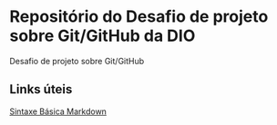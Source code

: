 # Repositório do Desafio de projeto sobre Git/GitHub da DIO
Desafio de projeto sobre Git/GitHub


## Links úteis
[Sintaxe Básica Markdown](https://www.markdownguide.org/basic-syntax/)
